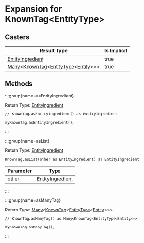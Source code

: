 # Expansion for KnownTag&lt;EntityType<Entity>&gt;

## Casters

|                                                                                   Result Type                                                                                    | Is Implicit |
|----------------------------------------------------------------------------------------------------------------------------------------------------------------------------------|-------------|
| [EntityIngredient](/vanilla/api/entity/EntityIngredient)                                                                                                                         | true        |
| [Many](/vanilla/api/util/Many)&lt;[KnownTag](/vanilla/api/tag/type/KnownTag)&lt;[EntityType](/vanilla/api/entity/EntityType)&lt;[Entity](/vanilla/api/entity/Entity)&gt;&gt;&gt; | true        |

## Methods

:::group{name=asEntityIngredient}

Return Type: [EntityIngredient](/vanilla/api/entity/EntityIngredient)

```zenscript
// KnownTag.asEntityIngredient() as EntityIngredient

myKnownTag.asEntityIngredient();
```

:::

:::group{name=asList}

Return Type: [EntityIngredient](/vanilla/api/entity/EntityIngredient)

```zenscript
KnownTag.asList(other as EntityIngredient) as EntityIngredient
```

| Parameter |                           Type                           |
|-----------|----------------------------------------------------------|
| other     | [EntityIngredient](/vanilla/api/entity/EntityIngredient) |


:::

:::group{name=asManyTag}

Return Type: [Many](/vanilla/api/util/Many)&lt;[KnownTag](/vanilla/api/tag/type/KnownTag)&lt;[EntityType](/vanilla/api/entity/EntityType)&lt;[Entity](/vanilla/api/entity/Entity)&gt;&gt;&gt;

```zenscript
// KnownTag.asManyTag() as Many<KnownTag<EntityType<Entity>>>

myKnownTag.asManyTag();
```

:::


